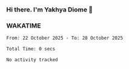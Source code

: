 ### Hi there. I'm Yakhya Diome 👋

### WAKATIME
<!--START_SECTION:waka-->

```txt
From: 22 October 2025 - To: 28 October 2025

Total Time: 0 secs

No activity tracked
```

<!--END_SECTION:waka-->
